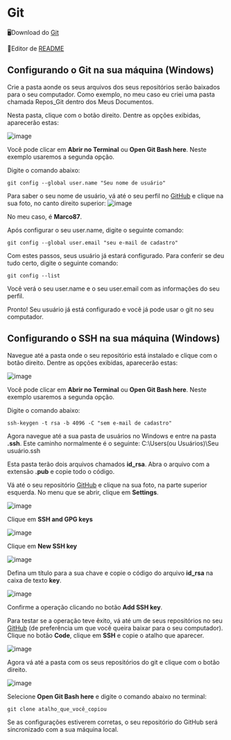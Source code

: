 # Git

🖥️Download do [Git](https://git-scm.com/downloads)

🎨Editor de [README](https://readme.so/)

## Configurando o Git na sua máquina (Windows)
Crie a pasta aonde os seus arquivos dos seus repositórios serão baixados para o seu computador.
Como exemplo, no meu caso eu criei uma pasta chamada Repos_Git dentro dos Meus Documentos.

Nesta pasta, clique com o botão direito. Dentre as opções exibidas, aparecerão estas:

![image](https://github.com/user-attachments/assets/dea9a0f1-8557-497a-ae62-d00457ba7ef8)

Você pode clicar em **Abrir no Terminal** ou  **Open Git Bash here**. Neste exemplo usaremos a segunda opção.

Digite o comando abaixo:

```git config --global user.name "Seu nome de usuário"```

Para saber o seu nome de usuário, vá até o seu perfil no [GitHub](https://github.com/) e clique na sua foto, no canto direito superior:
![image](https://github.com/user-attachments/assets/5b3e103f-8268-463a-8e34-9242e488031b)

No meu caso, é **Marco87**.

Após configurar o seu user.name, digite o seguinte comando:

```git config --global user.email "seu e-mail de cadastro"```

Com estes passos, seus usuário já estará configurado. Para conferir se deu tudo certo, digite o seguinte comando:

```git config --list```

Você verá o seu user.name e o seu user.email com as informações do seu perfil.

Pronto! Seu usuário já está configurado e você já pode usar o git no seu computador.


## Configurando o SSH na sua máquina (Windows)

Navegue até a pasta onde o seu repositório está instalado e clique com o botão direito. Dentre as opções exibidas, aparecerão estas:

![image](https://github.com/user-attachments/assets/dea9a0f1-8557-497a-ae62-d00457ba7ef8)

Você pode clicar em **Abrir no Terminal** ou  **Open Git Bash here**. Neste exemplo usaremos a segunda opção.

Digite o comando abaixo:

```ssh-keygen -t rsa -b 4096 -C "sem e-mail de cadastro"```

Agora navegue até a sua pasta de usuários no Windows e entre na pasta **.ssh**. Este caminho normalmente é o seguinte: C:\Users(ou Usuários)\Seu usuário\.ssh

Esta pasta terão dois arquivos chamados **id_rsa**. Abra o arquivo com a extensão **.pub** e copie todo o código.

Vá até o seu repositório [GitHub](https://github.com/) e clique na sua foto, na parte superior esquerda. No menu que se abrir, clique em **Settings**.

![image](https://github.com/user-attachments/assets/cc030b92-7b28-474f-848c-ebece66758ec)

Clique em **SSH and GPG keys**

![image](https://github.com/user-attachments/assets/b11d905b-b0ba-4832-901e-4c4c3b5476f4)

Clique em **New SSH key**

![image](https://github.com/user-attachments/assets/1d0c2006-be03-42a4-9370-a8aff512d71a)

Defina um título para a sua chave e copie o código do arquivo **id_rsa** na caixa de texto **key**.

![image](https://github.com/user-attachments/assets/d1526128-caab-4a28-abc0-f822077fdcc5)

Confirme a operação clicando no botão **Add SSH key**.

Para testar se a operação teve êxito, vá até um de seus repositórios no seu [GitHub](https://github.com/) (de preferência um que você queira baixar para o seu computador). Clique no botão **Code**, clique em **SSH** e copie o atalho que aparecer.

![image](https://github.com/user-attachments/assets/f0b67473-23bc-4237-ab1a-90271ec798b5)


Agora vá até a pasta com os seus repositórios do git e clique com o botão direito.

![image](https://github.com/user-attachments/assets/dea9a0f1-8557-497a-ae62-d00457ba7ef8)

Selecione **Open Git Bash here** e digite o comando abaixo no terminal:

```git clone atalho_que_você_copiou```

Se as configurações estiverem corretas, o seu repositório do GitHub será sincronizado com a sua máquina local.



